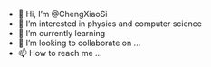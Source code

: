 - 👋 Hi, I’m @ChengXiaoSi
- 👀 I’m interested in physics and computer science
- 🌱 I’m currently learning 
- 💞️ I’m looking to collaborate on ...
- 📫 How to reach me ...

<!---
ChengXiaoSi is a ✨ special ✨ repository because its `README.md` (this file) appears on your GitHub profile.
You can click the Preview link to take a look at your changes.
--->
